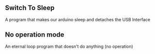 Switch To Sleep
----

A program that makes our arduino sleep and detaches the USB Interface

No operation mode
----

An eternal loop program that doesn't do anything (no operation)
